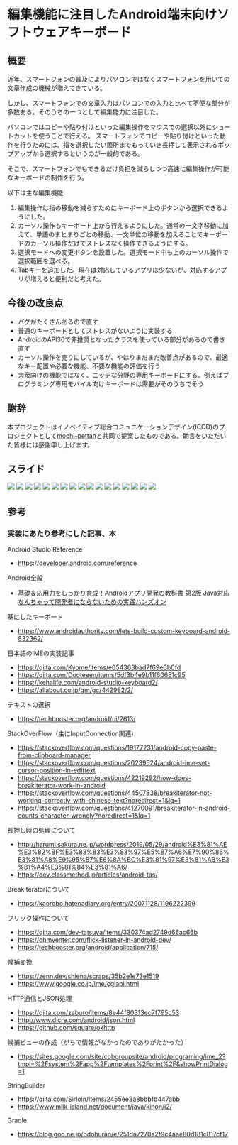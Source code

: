 # 編集機能に注目したAndroid端末向けソフトウェアキーボード

## 概要

近年、スマートフォンの普及によりパソコンではなくスマートフォンを用いての文章作成の機械が増えてきている。

しかし、スマートフォンでの文章入力はパソコンでの入力と比べて不便な部分が多数ある。そのうちの一つとして編集能力に注目した。

パソコンではコピーや貼り付けといった編集操作をマウスでの選択以外にショートカットを使うことで行える。
スマートフォンでコピーや貼り付けといった動作を行うためには、指を選択したい箇所までもっていき長押して表示されるポップアップから選択するというのが一般的である。

そこで、スマートフォンでもできるだけ負担を減らしつつ高速に編集操作が可能なキーボードの制作を行う。

以下は主な編集機能
1. 編集操作は指の移動を減らすためにキーボード上のボタンから選択できるようにした。 
2. カーソル操作もキーボード上から行えるようにした。通常の一文字移動に加えて、単語のまとまりごとの移動、一文単位の移動を加えることでキーボードのカーソル操作だけでストレスなく操作できるようにする。
3. 選択モードへの変更ボタンを設置した。選択モード中も上のカーソル操作で選択範囲を選べる。
4. Tabキーを追加した。現在は対応しているアプリは少ないが、対応するアプリが増えると便利だと考えた。

## 今後の改良点

- バグがたくさんあるので直す
- 普通のキーボードとしてストレスがないように実装する
- AndroidのAPI30で非推奨となったクラスを使っている部分があるので書き直す
- カーソル操作を売りにしているが、やはりまだまだ改善点があるので、最適なキー配置や必要な機能、不要な機能の評価を行う
- 大衆向けの機能ではなく、ニッチな分野の専用キーボードにする。例えばプログラミング専用モバイル向けキーボードは需要がそのうちでそう

## 謝辞

本プロジェクトはイノベイティブ総合コミュニケーションデザイン(ICCD)のプロジェクトとして[mochi-pettan](https://github.com/mochi-pettan)と共同で提案したものである。助言をいただいた皆様には感謝申し上げます。

## スライド

![](https://github.com/ddaiki5/CustomKeys/blob/images/スライド1.PNG)
![](https://github.com/ddaiki5/CustomKeys/blob/images/スライド2.PNG)
![](https://github.com/ddaiki5/CustomKeys/blob/images/スライド3.PNG)
![](https://github.com/ddaiki5/CustomKeys/blob/images/スライド4.PNG)
![](https://github.com/ddaiki5/CustomKeys/blob/images/スライド5.PNG)
![](https://github.com/ddaiki5/CustomKeys/blob/images/スライド6.PNG)
![](https://github.com/ddaiki5/CustomKeys/blob/images/スライド7.PNG)
![](https://github.com/ddaiki5/CustomKeys/blob/images/スライド8.PNG)
![](https://github.com/ddaiki5/CustomKeys/blob/images/スライド9.PNG)
![](https://github.com/ddaiki5/CustomKeys/blob/images/スライド10.PNG)
![](https://github.com/ddaiki5/CustomKeys/blob/images/スライド11.PNG)
![](https://github.com/ddaiki5/CustomKeys/blob/images/スライド12.PNG)
![](https://github.com/ddaiki5/CustomKeys/blob/images/スライド13.PNG)
![](https://github.com/ddaiki5/CustomKeys/blob/images/スライド14.PNG)
![](https://github.com/ddaiki5/CustomKeys/blob/images/スライド15.PNG)
![](https://github.com/ddaiki5/CustomKeys/blob/images/スライド16.PNG)
![](https://github.com/ddaiki5/CustomKeys/blob/images/スライド17.PNG)


## 参考

### 実装にあたり参考にした記事、本

Android Studio Reference

- https://developer.android.com/reference

Android全般

- [基礎＆応用力をしっかり育成！Androidアプリ開発の教科書 第2版 Java対応 なんちゃって開発者にならないための実践ハンズオン](https://www.amazon.co.jp/dp/B08WX4K7G4)

基にしたキーボード

- https://www.androidauthority.com/lets-build-custom-keyboard-android-832362/
  
日本語のIMEの実装記事

- https://qiita.com/Kyome/items/e654363bad7f69e6b0fd
- https://qiita.com/Dooteeen/items/5df3b4e9b11f60651c95
- https://kehalife.com/android-studio-keyboard2/
- https://allabout.co.jp/gm/gc/442982/2/
  
テキストの選択

- https://techbooster.org/android/ui/2613/
  
StackOverFlow（主にInputConnection関連)

- https://stackoverflow.com/questions/19177231/android-copy-paste-from-clipboard-manager
- https://stackoverflow.com/questions/20239524/android-ime-set-cursor-position-in-edittext
- https://stackoverflow.com/questions/42219292/how-does-breakiterator-work-in-android
- https://stackoverflow.com/questions/44507838/breakiterator-not-working-correctly-with-chinese-text?noredirect=1&lq=1
- https://stackoverflow.com/questions/41270091/breakiterator-in-android-counts-character-wrongly?noredirect=1&lq=1
  
長押し時の処理について

- http://harumi.sakura.ne.jp/wordpress/2019/05/29/android%E3%81%AE%E3%82%BF%E3%83%83%E3%83%97%E5%87%A6%E7%90%86%E3%81%A8%E9%95%B7%E6%8A%BC%E3%81%97%E3%81%AB%E3%81%A4%E3%81%84%E3%81%A6/
- https://dev.classmethod.jp/articles/android-tas/

BreakIteratorについて

- https://kaorobo.hatenadiary.org/entry/20071128/1196222399

フリック操作について

- https://qiita.com/dev-tatsuya/items/330374ad2749d66ac66b
- https://ohmyenter.com/flick-listener-in-android-dev/
- https://techbooster.org/android/application/715/

候補変換

- https://zenn.dev/shiena/scraps/35b2e1e73e1519
- https://www.google.co.jp/ime/cgiapi.html

HTTP通信とJSON処理

- https://qiita.com/zaburo/items/8e44f80313ec7f795c53
- http://www.dicre.com/android/json.html
- https://github.com/square/okhttp

候補ビューの作成（がちで情報がなかったのでありがたかった）

- https://sites.google.com/site/cobgroupsite/android/programing/ime_2?tmpl=%2Fsystem%2Fapp%2Ftemplates%2Fprint%2F&showPrintDialog=1

StringBuilder

- https://qiita.com/Sirloin/items/2455ee3a8bbbfb447abb
- https://www.milk-island.net/document/java/kihon/i2/

Gradle

- https://blog.goo.ne.jp/odohuran/e/251da7270a2f9c4aae80d181c817cf17









